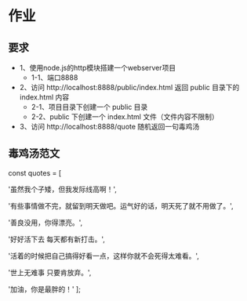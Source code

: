 # 作业



## 要求

- 1、使用node.js的http模块搭建一个webserver项目
  - 1-1、端口8888
- 2、访问 http://localhost:8888/public/index.html 返回 public 目录下的 index.html 内容
  - 2-1、项目目录下创建一个 public 目录
  - 2-2、public 下创建一个 index.html 文件（文件内容不限制）
- 3、访问 http://localhost:8888/quote 随机返回一句毒鸡汤



## 毒鸡汤范文

const quotes = [

  '虽然我个子矮，但我发际线高啊！',

  '有些事情做不完，就留到明天做吧。运气好的话，明天死了就不用做了。',

  '善良没用，你得漂亮。',

  '好好活下去 每天都有新打击。',

  '活着的时候把自己搞得好看一点，这样你就不会死得太难看。',

  '世上无难事 只要肯放弃。',

  '加油，你是最胖的！'
];



